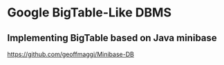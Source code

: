 # Google BigTable-Like DBMS

## Implementing BigTable based on Java minibase
https://github.com/geoffmaggi/Minibase-DB

